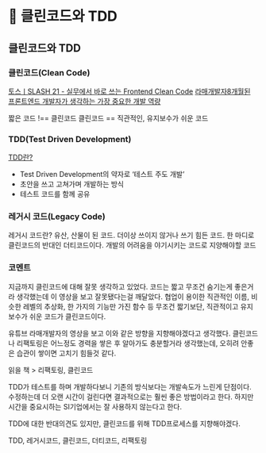 # 📄 클린코드와 TDD

## 클린코드와 TDD



### 클린코드(Clean Code)
[토스ㅣSLASH 21 - 실무에서 바로 쓰는 Frontend Clean Code](https://youtu.be/edWbHp_k_9Y)
[라매개발자8개월된 프론트엔드 개발자가 생각하는 가장 중요한 개발 역량](https://youtu.be/jXlGL7wqun4)

짧은 코드 !== 클린코드
클린코드 == 직관적인, 유지보수가 쉬운 코드



### TDD(Test Driven Development)
[TDD란?](http://clipsoft.co.kr/wp/blog/tddtest-driven-development-%EB%B0%A9%EB%B2%95%EB%A1%A0/)

- Test Driven Development의 약자로 ‘테스트 주도 개발’
- 초안을 쓰고 고쳐가며 개발하는 방식
- 테스트 코드를 함께 공유





### 레거시 코드(Legacy Code)
레거시 코드란? 
유산, 산물이 된 코드. 더이상 쓰이지 않거나 쓰기 힘든 코드. 한 마디로 클린코드의 반대인 더티코드이다.
개발의 어려움을 야기시키는 코드로 지양해야할 코드



### 코멘트

지금까지 클린코드에 대해 잘못 생각하고 있었다. 코드는 짧고 무조건 숨기는게 좋은거라 생각했는데 이 영상을 보고 잘못됐다는걸 깨달았다. 협업이 용이한 직관적인 이름, 비슷한 레벨의 추상화, 한 가지의 기능만 가진 함수 등 무조건 짧기보단, 직관적이고 유지보수가 쉬운 코드가 클린코드이다.


유튜브 라매개발자의 영상을 보고 이와 같은 방향을 지향해야겠다고 생각했다. 클린코드나 리팩토링은 어느정도 경력을 쌓은 후 알아가도 충분할거라 생각했는데, 오히려 안좋은 습관이 쌓이면 고치기 힘들것 같다.

읽을 책 > 리팩토링, 클린코드



TDD가 테스트를 하며 개발하다보니 기존의 방식보다는 개발속도가 느린게 단점이다. 수정하는데 더 오랜 시간이 걸린다면 결과적으로는 훨씬 좋은 방법이라고 한다. 하지만 시간을 중요시하는 SI기업에서는 잘 사용하지 않는다고 한다.



TDD에 대한 반대의견도 있지만, 클린코드를 위해 TDD프로세스를 지향해야겠다.



TDD, 레거시코드, 클린코드, 더티코드, 리팩토링